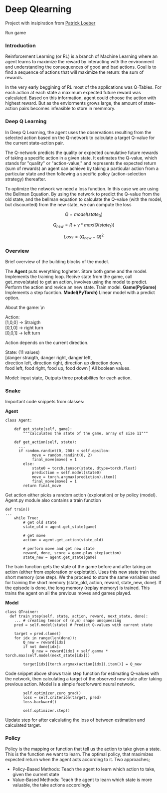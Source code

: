# Deep Qlearning 

Project with insipiration from [Patrick Loeber](https://www.youtube.com/watch?v=L8ypSXwyBds&t=4261s&ab_channel=freeCodeCamp.org)

Run game 

### Introduction 

Reinforcement Learning (or RL) is a branch of Machine Learning where an agent learns to maximize the reward by interacting with the environment and understanding the consequences of good and bad actions. Goal is to find a sequence of actions that will maximize the return: the sum of rewards. 

In the very early beggining of RL most of the applications was Q-Tables. For each action at each state a maximum expected future reward was calculated. Based on this information, agent could choose the action with highest reward. But as the enviorments grows large, the amount of state-action pairs becomes infeasible to store in memmory. 

### Deep Q Learning

In Deep Q Learning, the agent uses the observations resulting from the selected action based on the Q-network to calculate a target Q-value for the current state-action pair. 

The Q-network predicts the quality or expected cumulative future rewards of taking a specific action in a given state. It estimates the Q-value, which stands for "quality" or "action-value," and represents the expected return (sum of rewards) an agent can achieve by taking a particular action from a particular state and then following a specific policy (action-selection strategy) thereafter.

To optimize the network we need a loss function. In this case we are using the Bellman Equation. By using the network to predict the Q-value from the old state, and the bellman equation to calculate the Q-value (with the model, but discounted) from the new state, we can compute the loss  

$$
Q = model(state_0)
$$

$$
Q_{new} = R + \gamma * max(Q(state_1))
$$

$$
Loss = (Q_{new} - Q)^2 
$$

### Overview 

Brief overview of the building blocks of the model. 

The **Agent** puts everything togheter. Store both game and the model. Implements the training loop. Recive state from the game, call get_move(state) to get an action, involves using the model to predict. Perform the action and revice an new state. Train model. **Game(PyGame)** Implements a step fucntion. **Model(PyTorch)** Linear model with a predict option. 

About the game: \n

Action: <br>
[1,0,0] -> Straigth <br>
[0,1,0] -> right turn <br>
[0,0,1] -> left turn <br>

Action depends on the current direction. 

State: (11 values) <br>
[danger straigth, danger right, danger left,  <br>
direction left, direction right, direction up direction down, <br>
food left, food right, food up, food down ]
All boolean values. 

Model: input state, Outputs three probabilites for each action. 




### Snake 

Important code snippets from classes: 

**Agent**

```
class Agent:

    def get_state(self, game):
        """calculates the state of the game, array of size 11"""

    def get_action(self, state):
      ...
      if random.randint(0, 200) < self.epsilon:
            move = random.randint(0, 2)
            final_move[move] = 1
        else:
            state0 = torch.tensor(state, dtype=torch.float)
            prediction = self.model(state0)
            move = torch.argmax(prediction).item()
            final_move[move] = 1
        return final_move
```
Get action either picks a random action (exploration) or by policy (model). 
Agent.py module also contains a train function

```
def train()
...
    while True:
        # get old state
        state_old = agent.get_state(game)

        # get move
        action = agent.get_action(state_old)

        # perform move and get new state
        reward, done, score = game.play_step(action)
        state_new = agent.get_state(game)
```
The train function gets the state of the game before and after taking an action (either from exploration or explotatio). Uses this new state train the short memory (one step). We the proceed to store the same variables used for training the short memory (state_old, action, reward, state_new, done). If the episode is done, the long memory (replay memory) is trained. This trains the agent on all the previous moves and games played.  


**Model**
```
class QTrainer:
  def train_step(self, state, action, reward, next_state, done):
    ... # creating tensor of (n,m) shape unsqueezing
    pred = self.model(state) # Predict Q-values with current state
    
    target = pred.clone()
    for idx in range(len(done)): 
        Q_new = reward[idx]
        if not done[idx]:
            Q_new = reward[idx] + self.gamma * torch.max(self.model(next_state[idx]))

        target[idx][torch.argmax(action[idx]).item()] = Q_new
```
Code snippet above shows train step function for estimating Q-values with the network, then calculating a target of the observed new state after taking previous action. Model is a simple feedforward neural network. 

```
        self.optimizer.zero_grad()
        loss = self.criterion(target, pred)
        loss.backward()

        self.optimizer.step()
```
Update step for after calculating the loss of between estimation and calculated target. 


### Policy 
Policy is the mapping or function that tell us the action to take given a state. This is the function we want to learn. The optimal policy, that maximizes expected return when the agent acts according to it. Two approaches; 
- Policy-Based Methods: Teach the agent to learn which action to take, given the current state
- Value-Based Methods: Teach the agent to learn which state is more valuable, the take actions accordingly.






